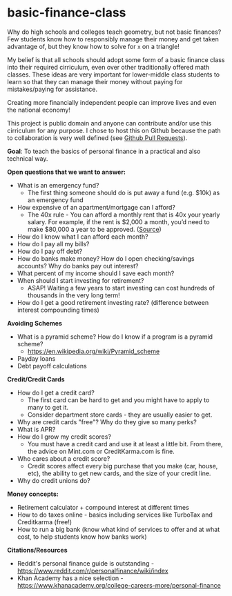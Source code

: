 # basic-finance-class

Why do high schools and colleges teach geometry, but not basic finances? Few students know how to responsibly manage their money and get taken advantage of, but they know how to solve for `x` on a triangle! 

My belief is that all schools should adopt some form of a basic finance class into their required cirriculum, even over other traditionally offered math classes. These ideas are very important for lower-middle class students to learn so that they can manage their money without paying for mistakes/paying for assistance. 

Creating more financially independent people can improve lives and even the national economy!

This project is public domain and anyone can contribute and/or use this cirriculum for any purpose. I chose to host this on Github because the path to collaboration is very well defined (see [Github Pull Requests](https://help.github.com/articles/creating-a-pull-request/)).

**Goal**: To teach the basics of personal finance in a practical and also technical way. 

**Open questions that we want to answer:**
* What is an emergency fund?
  * The first thing someone should do is put away a fund (e.g. $10k) as an emergency fund 
* How expensive of an apartment/mortgage can I afford? 
  * The 40x rule - You can afford a monthly rent that is 40x your yearly salary. For example, if the rent is $2,000 a month, you’d need to make $80,000 a year to be approved. ([Source](https://lifehacker.com/figure-out-how-much-rent-you-can-afford-with-the-40x-ru-1725085955))
* How do I know what I can afford each month?
* How do I pay all my bills?
* How do I pay off debt? 
* How do banks make money? How do I open checking/savings accounts? Why do banks pay out interest?
* What percent of my income should I save each month?
* When should I start investing for retirement? 
  * ASAP! Waiting a few years to start investing can cost hundreds of thousands in the very long term!
* How do I get a good retirement investing rate? (difference between interest compounding times)

**Avoiding Schemes**
* What is a pyramid scheme? How do I know if a program is a pyramid scheme? 
  * https://en.wikipedia.org/wiki/Pyramid_scheme
* Payday loans
* Debt payoff calculations

**Credit/Credit Cards**
* How do I get a credit card?
  * The first card can be hard to get and you might have to apply to many to get it.
  * Consider department store cards - they are usually easier to get. 
* Why are credit cards "free"? Why do they give so many perks? 
* What is APR? 
* How do I grow my credit scores? 
  * You must have a credit card and use it at least a little bit. From there, the advice on Mint.com or CreditKarma.com is fine. 
* Who cares about a credit score?
  * Credit scores affect every big purchase that you make (car, house, etc), the ability to get new cards, and the size of your credit line. 
* Why do credit unions do? 

**Money concepts:**
* Retirement calculator + compound interest at different times
* How to do taxes online - basics including services like TurboTax and Creditkarma (free!)
* How to run a big bank (know what kind of services to offer and at what cost, to help students know how banks work)

**Citations/Resources**
* Reddit's personal finance guide is outstanding - https://www.reddit.com/r/personalfinance/wiki/index
* Khan Academy has a nice selection - https://www.khanacademy.org/college-careers-more/personal-finance
